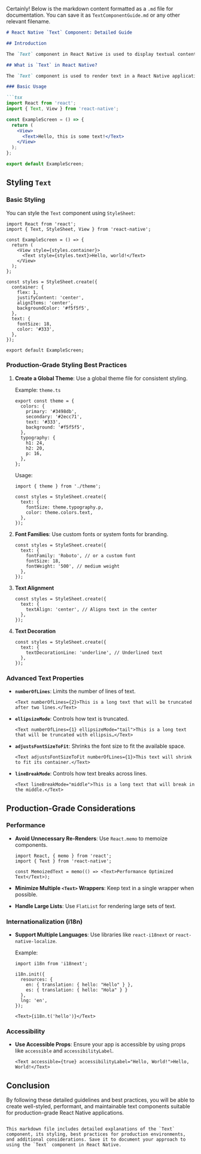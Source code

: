 Certainly! Below is the markdown content formatted as a `.md` file for documentation. You can save it as `TextComponentGuide.md` or any other relevant filename.

```markdown
# React Native `Text` Component: Detailed Guide

## Introduction

The `Text` component in React Native is used to display textual content. This guide provides a comprehensive overview of the `Text` component, including its usage, styling, and best practices for a production-grade environment.

## What is `Text` in React Native?

The `Text` component is used to render text in a React Native application. It replaces HTML tags like `<p>`, `<h1>`, or `<span>` used in web development.

### Basic Usage

```tsx
import React from 'react';
import { Text, View } from 'react-native';

const ExampleScreen = () => {
  return (
    <View>
      <Text>Hello, this is some text!</Text>
    </View>
  );
};

export default ExampleScreen;
```

## Styling `Text`

### Basic Styling

You can style the `Text` component using `StyleSheet`:

```tsx
import React from 'react';
import { Text, StyleSheet, View } from 'react-native';

const ExampleScreen = () => {
  return (
    <View style={styles.container}>
      <Text style={styles.text}>Hello, world!</Text>
    </View>
  );
};

const styles = StyleSheet.create({
  container: {
    flex: 1,
    justifyContent: 'center',
    alignItems: 'center',
    backgroundColor: '#f5f5f5',
  },
  text: {
    fontSize: 18,
    color: '#333',
  },
});

export default ExampleScreen;
```

### Production-Grade Styling Best Practices

1. **Create a Global Theme**: Use a global theme file for consistent styling.

   Example: `theme.ts`
   ```tsx
   export const theme = {
     colors: {
       primary: '#3498db',
       secondary: '#2ecc71',
       text: '#333',
       background: '#f5f5f5',
     },
     typography: {
       h1: 24,
       h2: 20,
       p: 16,
     },
   };
   ```

   Usage:
   ```tsx
   import { theme } from './theme';

   const styles = StyleSheet.create({
     text: {
       fontSize: theme.typography.p,
       color: theme.colors.text,
     },
   });
   ```

2. **Font Families**: Use custom fonts or system fonts for branding.

   ```tsx
   const styles = StyleSheet.create({
     text: {
       fontFamily: 'Roboto', // or a custom font
       fontSize: 18,
       fontWeight: '500', // medium weight
     },
   });
   ```

3. **Text Alignment**

   ```tsx
   const styles = StyleSheet.create({
     text: {
       textAlign: 'center', // Aligns text in the center
     },
   });
   ```

4. **Text Decoration**

   ```tsx
   const styles = StyleSheet.create({
     text: {
       textDecorationLine: 'underline', // Underlined text
     },
   });
   ```

### Advanced Text Properties

- **`numberOfLines`**: Limits the number of lines of text.
  ```tsx
  <Text numberOfLines={2}>This is a long text that will be truncated after two lines.</Text>
  ```

- **`ellipsizeMode`**: Controls how text is truncated.
  ```tsx
  <Text numberOfLines={1} ellipsizeMode="tail">This is a long text that will be truncated with ellipsis…</Text>
  ```

- **`adjustsFontSizeToFit`**: Shrinks the font size to fit the available space.
  ```tsx
  <Text adjustsFontSizeToFit numberOfLines={1}>This text will shrink to fit its container.</Text>
  ```

- **`lineBreakMode`**: Controls how text breaks across lines.
  ```tsx
  <Text lineBreakMode="middle">This is a long text that will break in the middle.</Text>
  ```

## Production-Grade Considerations

### Performance

- **Avoid Unnecessary Re-Renders**: Use `React.memo` to memoize components.
  ```tsx
  import React, { memo } from 'react';
  import { Text } from 'react-native';

  const MemoizedText = memo(() => <Text>Performance Optimized Text</Text>);
  ```

- **Minimize Multiple `<Text>` Wrappers**: Keep text in a single wrapper when possible.

- **Handle Large Lists**: Use `FlatList` for rendering large sets of text.

### Internationalization (i18n)

- **Support Multiple Languages**: Use libraries like `react-i18next` or `react-native-localize`.

  Example:
  ```tsx
  import i18n from 'i18next';

  i18n.init({
    resources: {
      en: { translation: { hello: "Hello" } },
      es: { translation: { hello: "Hola" } }
    },
    lng: 'en',
  });

  <Text>{i18n.t('hello')}</Text>
  ```

### Accessibility

- **Use Accessible Props**: Ensure your app is accessible by using props like `accessible` and `accessibilityLabel`.

  ```tsx
  <Text accessible={true} accessibilityLabel="Hello, World!">Hello, World!</Text>
  ```

## Conclusion

By following these detailed guidelines and best practices, you will be able to create well-styled, performant, and maintainable text components suitable for production-grade React Native applications.
```

This markdown file includes detailed explanations of the `Text` component, its styling, best practices for production environments, and additional considerations. Save it to document your approach to using the `Text` component in React Native.